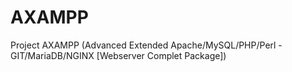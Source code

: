 AXAMPP
======

Project AXAMPP (Advanced Extended Apache/MySQL/PHP/Perl - GIT/MariaDB/NGINX [Webserver Complet Package]) 
